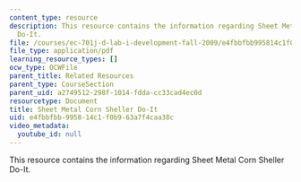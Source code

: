 ```yaml
---
content_type: resource
description: This resource contains the information regarding Sheet Metal Corn Sheller
  Do-It.
file: /courses/ec-701j-d-lab-i-development-fall-2009/e4fbbfbb995814c1f0b963a7f4caa38c_MITEC_701JF09_cornshet_doit.pdf
file_type: application/pdf
learning_resource_types: []
ocw_type: OCWFile
parent_title: Related Resources
parent_type: CourseSection
parent_uid: a2749512-298f-1014-fdda-cc33cad4ec0d
resourcetype: Document
title: Sheet Metal Corn Sheller Do-It
uid: e4fbbfbb-9958-14c1-f0b9-63a7f4caa38c
video_metadata:
  youtube_id: null
---
```

This resource contains the information regarding Sheet Metal Corn Sheller Do-It.

